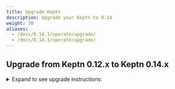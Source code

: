 ```yaml
---
title: Upgrade Keptn
description: Upgrade your Keptn to 0.14
weight: 30
aliases:
  - /docs/0.14.1/operate/upgrade/
  - /docs/0.14.1/operate/upgrade/
---
```


## Upgrade from Keptn 0.12.x to Keptn 0.14.x

<details><summary>Expand to see upgrade instructions:</summary>
<p>

* **Step 1.** To download and install the Keptn CLI for version 0.14.1, you can choose between:
   * *Automatic installation of the Keptn CLI (Linux and Mac):*

      * The next command will download the 0.14.1 release from [GitHub](https://github.com/keptn/keptn/releases), unpack it, and move it to `/usr/local/bin/keptn`.
      ```console
      curl -sL https://get.keptn.sh | KEPTN_VERSION=0.14.1 bash
      ```

      * Verify that the installation has worked and that the version is correct by running:
      ```console
      keptn version
      ```

   * *Manual installation of the Keptn CLI:*

      * Download the release for your platform from the [GitHub](https://github.com/keptn/keptn/releases/tag/0.14.1)
      * Unpack the binary and move it to a directory of your choice (e.g., `/usr/local/bin/`)
      * Verify that the installation has worked and that the version is correct by running:
      ```console
      keptn version
      ```

* **Step 2.** To upgrade your Keptn installation from 0.12.x to 0.14.x, the Keptn CLI offers the command:
  
   ```console
   keptn upgrade
   ```

   * Please [verify that you are connected to the correct Kubernetes cluster](../../troubleshooting/#verify-kubernetes-context-with-keptn-installation) before executing this command.
   * If you encounter an issue of the CLI saying: `Error: your current Keptn CLI context 'cluster' does not match current Kubeconfig '` when executing the above command, please set the config *KubeContextCheck* using: 
   
   ```
   keptn set config KubeContextCheck true
   ```
   
   * If the CLI still complains about the context, please use the Helm approach to upgrade your cluster:

   ```console
   helm upgrade keptn keptn --install -n keptn --create-namespace --repo=https://charts.keptn.sh --version=0.14.1 --reuse-values --wait
   ```

* :warning: **Step 3.** If you are using the **jmeter-service** or **helm-service**, upgrade them to 0.14.1 using the following commands: 

   ```console
   helm repo update
   helm upgrade jmeter-service https://github.com/keptn/keptn/releases/download/0.14.1/jmeter-service-0.14.1.tgz -n keptn --create-namespace --wait --reuse-values
   helm upgrade helm-service https://github.com/keptn/keptn/releases/download/0.14.1/helm-service-0.14.1.tgz -n keptn --create-namespace --wait --reuse-values
   ```

</p>
</details>

